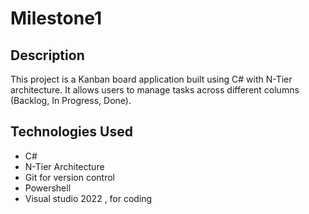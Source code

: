# Milestone1
## Description
This project is a Kanban board application built using C# with N-Tier architecture. It allows users to manage tasks across different columns (Backlog, In Progress, Done).
## Technologies Used
- C#
- N-Tier Architecture
- Git for version control
- Powershell
- Visual studio 2022 , for coding

